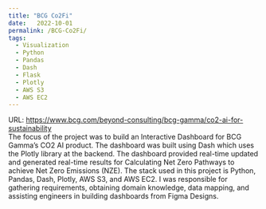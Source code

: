 ```yaml
---
title: "BCG Co2Fi"
date:   2022-10-01
permalink: /BCG-Co2Fi/
tags:
  - Visualization
  - Python
  - Pandas
  - Dash
  - Flask
  - Plotly
  - AWS S3
  - AWS EC2
---
```


URL: https://www.bcg.com/beyond-consulting/bcg-gamma/co2-ai-for-sustainability <br />
The focus of the project was to build an Interactive Dashboard for BCG Gamma’s CO2 AI product. The dashboard was built using Dash which uses the Plotly library at the backend. The dashboard provided real-time updated and generated real-time results for Calculating Net Zero Pathways to achieve Net Zero Emissions (NZE). The stack used in this project is Python, Pandas, Dash, Plotly, AWS S3, and AWS EC2. I was responsible for gathering requirements, obtaining domain knowledge, data mapping, and assisting engineers in building dashboards from Figma Designs.




